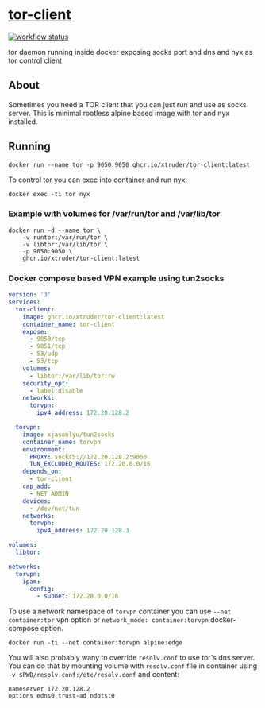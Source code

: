 # [tor-client](https://github.com/xtruder/docker-images/pkgs/container/tor-client)

[![workflow status](https://github.com/xtruder/docker-images/actions/workflows/tor-client.yml/badge.svg)](https://github.com/xtruder/docker-images/pkgs/container/tor-client)

tor daemon running inside docker exposing socks port and dns and nyx as tor control client

## About

Sometimes you need a TOR client that you can just run and use as socks server.
This is minimal rootless alpine based image with tor and nyx installed.

## Running

```
docker run --name tor -p 9050:9050 ghcr.io/xtruder/tor-client:latest
```

To control tor you can exec into container and run nyx:

```
docker exec -ti tor nyx
```

### Example with volumes for /var/run/tor and /var/lib/tor


```
docker run -d --name tor \
    -v runtor:/var/run/tor \
    -v libtor:/var/lib/tor \
    -p 9050:9050 \
    ghcr.io/xtruder/tor-client:latest
```

### Docker compose based VPN example using tun2socks

```yaml
version: '3'
services:
  tor-client:
    image: ghcr.io/xtruder/tor-client:latest
    container_name: tor-client
    expose:
      - 9050/tcp
      - 9051/tcp
      - 53/udp
      - 53/tcp
    volumes:
      - libtor:/var/lib/tor:rw
    security_opt:
      - label:disable
    networks:
      torvpn:
        ipv4_address: 172.20.128.2

  torvpn:
    image: xjasonlyu/tun2socks
    container_name: torvpn
    environment:
      PROXY: socks5://172.20.128.2:9050
      TUN_EXCLUDED_ROUTES: 172.20.0.0/16 
    depends_on:
      - tor-client
    cap_add:
      - NET_ADMIN
    devices:
      - /dev/net/tun
    networks:
      torvpn:
        ipv4_address: 172.20.128.3

volumes:
  libtor:

networks:
  torvpn:
    ipam:
      config:
        - subnet: 172.20.0.0/16
```

To use a network namespace of `torvpn` container you can use `--net container:tor` vpn option
or `network_mode: container:torvpn` docker-compose option.

```
docker run -ti --net container:torvpn alpine:edge
```

You will also probably wany to override `resolv.conf` to use tor's dns server. You can do that
by mounting volume with `resolv.conf` file in container using `-v $PWD/resolv.conf:/etc/resolv.conf`
and content:

```
nameserver 172.20.128.2
options edns0 trust-ad ndots:0
```